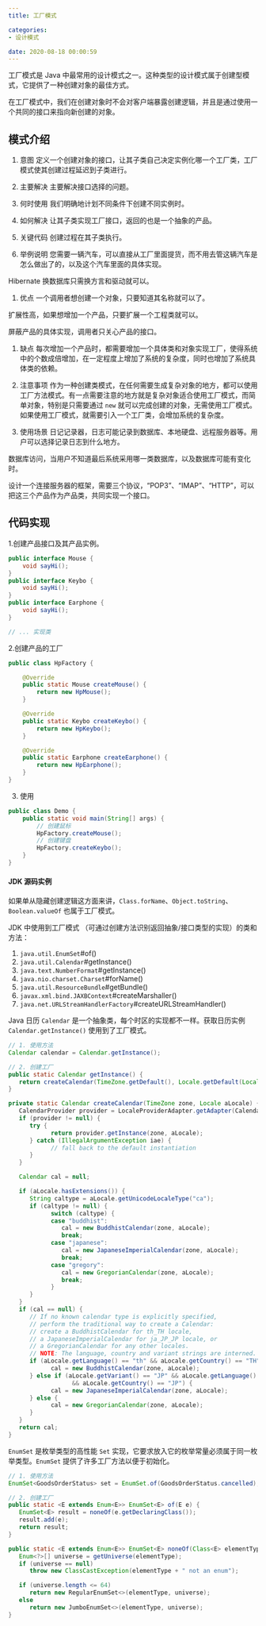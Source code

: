 ```yaml
---
title: 工厂模式

categories:
- 设计模式

date: 2020-08-18 00:00:59
---
```

工厂模式是 Java 中最常用的设计模式之一。这种类型的设计模式属于创建型模式，它提供了一种创建对象的最佳方式。

在工厂模式中，我们在创建对象时不会对客户端暴露创建逻辑，并且是通过使用一个共同的接口来指向新创建的对象。

## 模式介绍
1. 意图
  定义一个创建对象的接口，让其子类自己决定实例化哪一个工厂类，工厂模式使其创建过程延迟到子类进行。

1. 主要解决
  主要解决接口选择的问题。

1. 何时使用
  我们明确地计划不同条件下创建不同实例时。

1. 如何解决
  让其子类实现工厂接口，返回的也是一个抽象的产品。

1. 关键代码
  创建过程在其子类执行。

1. 举例说明
  您需要一辆汽车，可以直接从工厂里面提货，而不用去管这辆汽车是怎么做出了的，以及这个汽车里面的具体实现。

  Hibernate 换数据库只需换方言和驱动就可以。

1. 优点
  一个调用者想创建一个对象，只要知道其名称就可以了。

  扩展性高，如果想增加一个产品，只要扩展一个工程类就可以。

  屏蔽产品的具体实现，调用者只关心产品的接口。

1. 缺点
  每次增加一个产品时，都需要增加一个具体类和对象实现工厂，使得系统中的个数成倍增加，在一定程度上增加了系统的复杂度，同时也增加了系统具体类的依赖。

1. 注意事项
  作为一种创建类模式，在任何需要生成复杂对象的地方，都可以使用工厂方法模式。有一点需要注意的地方就是复杂对象适合使用工厂模式，而简单对象，特别是只需要通过 `new` 就可以完成创建的对象，无需使用工厂模式。如果使用工厂模式，就需要引入一个工厂类，会增加系统的复杂度。

1. 使用场景
  日记记录器，日志可能记录到数据库、本地硬盘、远程服务器等。用户可以选择记录日志到什么地方。

  数据库访问，当用户不知道最后系统采用哪一类数据库，以及数据库可能有变化时。

  设计一个连接服务器的框架，需要三个协议，“POP3”、“IMAP”、“HTTP”，可以把这三个产品作为产品类，共同实现一个接口。

## 代码实现
1.创建产品接口及其产品实例。

```java
public interface Mouse {
    void sayHi();
}
public interface Keybo {
    void sayHi();
}
public interface Earphone {
    void sayHi();
}

// ... 实现类
```

2.创建产品的工厂
```java
public class HpFactory {

    @Override
    public static Mouse createMouse() {
        return new HpMouse();
    }

    @Override
    public static Keybo createKeybo() {
        return new HpKeybo();
    }

    @Override
    public static Earphone createEarphone() {
        return new HpEarphone();
    }
}
```

3. 使用

```java
public class Demo {
    public static void main(String[] args) {
        // 创建鼠标
        HpFactory.createMouse();
        // 创建键盘
        HpFactory.createKeybo();
    }
}
```

#### JDK 源码实例
如果单从隐藏创建逻辑这方面来讲，`Class.forName`、`Object.toString`、`Boolean.valueOf` 也属于工厂模式。

JDK 中使用到工厂模式 （可通过创建方法识别返回抽象/接口类型的实现）的类和方法：
1. `java.util.EnumSet`#of()
1. `java.util.Calendar`#getInstance()
1. `java.text.NumberFormat`#getInstance()
1. `java.nio.charset.Charset`#forName()
1. `java.util.ResourceBundle`#getBundle()
1. `javax.xml.bind.JAXBContext`#createMarshaller()
1. `java.net.URLStreamHandlerFactory`#createURLStreamHandler()

Java 日历 `Calendar` 是一个抽象类，每个时区的实现都不一样。获取日历实例 `Calendar.getInstance()` 使用到了工厂模式。

```java
// 1. 使用方法
Calendar calendar = Calendar.getInstance();

// 2. 创建工厂
public static Calendar getInstance() {
   return createCalendar(TimeZone.getDefault(), Locale.getDefault(Locale.Category.FORMAT));
}

private static Calendar createCalendar(TimeZone zone, Locale aLocale) {
   CalendarProvider provider = LocaleProviderAdapter.getAdapter(CalendarProvider.class, aLocale).getCalendarProvider();
   if (provider != null) {
      try {
            return provider.getInstance(zone, aLocale);
      } catch (IllegalArgumentException iae) {
            // fall back to the default instantiation
      }
   }

   Calendar cal = null;

   if (aLocale.hasExtensions()) {
      String caltype = aLocale.getUnicodeLocaleType("ca");
      if (caltype != null) {
            switch (caltype) {
            case "buddhist":
               cal = new BuddhistCalendar(zone, aLocale);
               break;
            case "japanese":
               cal = new JapaneseImperialCalendar(zone, aLocale);
               break;
            case "gregory":
               cal = new GregorianCalendar(zone, aLocale);
               break;
            }
      }
   }
   if (cal == null) {
      // If no known calendar type is explicitly specified,
      // perform the traditional way to create a Calendar:
      // create a BuddhistCalendar for th_TH locale,
      // a JapaneseImperialCalendar for ja_JP_JP locale, or
      // a GregorianCalendar for any other locales.
      // NOTE: The language, country and variant strings are interned.
      if (aLocale.getLanguage() == "th" && aLocale.getCountry() == "TH") {
            cal = new BuddhistCalendar(zone, aLocale);
      } else if (aLocale.getVariant() == "JP" && aLocale.getLanguage() == "ja"
                  && aLocale.getCountry() == "JP") {
            cal = new JapaneseImperialCalendar(zone, aLocale);
      } else {
            cal = new GregorianCalendar(zone, aLocale);
      }
   }
   return cal;
}
```

`EnumSet` 是枚举类型的高性能 `Set` 实现，它要求放入它的枚举常量必须属于同一枚举类型。`EnumSet` 提供了许多工厂方法以便于初始化。

```java
// 1. 使用方法
EnumSet<GoodsOrderStatus> set = EnumSet.of(GoodsOrderStatus.cancelled);

// 2. 创建工厂
public static <E extends Enum<E>> EnumSet<E> of(E e) {
   EnumSet<E> result = noneOf(e.getDeclaringClass());
   result.add(e);
   return result;
}

public static <E extends Enum<E>> EnumSet<E> noneOf(Class<E> elementType) {
   Enum<?>[] universe = getUniverse(elementType);
   if (universe == null)
      throw new ClassCastException(elementType + " not an enum");

   if (universe.length <= 64)
      return new RegularEnumSet<>(elementType, universe);
   else
      return new JumboEnumSet<>(elementType, universe);
}
```